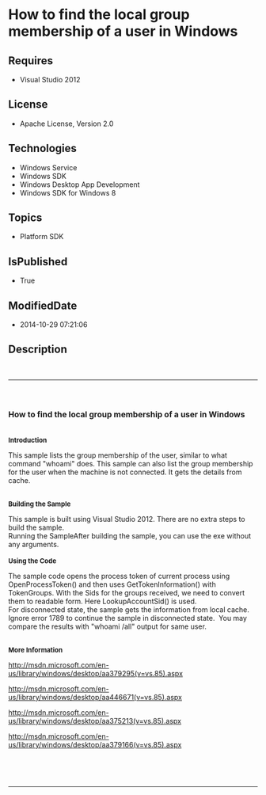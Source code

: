 # How to find the local group membership of a user in Windows
## Requires
* Visual Studio 2012
## License
* Apache License, Version 2.0
## Technologies
* Windows Service
* Windows SDK
* Windows Desktop App Development
* Windows SDK for Windows 8
## Topics
* Platform SDK
## IsPublished
* True
## ModifiedDate
* 2014-10-29 07:21:06
## Description

<p>&nbsp;</p>
<hr>
<div><a href="http://blogs.msdn.com/b/onecode"><img src="http://bit.ly/onecodesampletopbanner" alt=""></a></div>
<p>&nbsp;</p>
<p><span style="font-size:medium"><strong><span>How to find the local group membership of a user in Windows</span></strong></span></p>
<p><span style="font-size:medium"><strong>&nbsp;</strong></span><br>
<span style="font-size:small"><strong>Introduction</strong></span></p>
<p>This sample lists the group membership of the user, similar to what command &quot;whoami&quot; does. This sample can also list the group membership for the user when the machine is not connected. It gets the details from cache.</p>
<p><br>
<span style="font-size:small"><strong>Building the Sample</strong></span></p>
<p>This sample is built using Visual Studio 2012. There are no extra steps to build the sample.&nbsp;<br>
Running the SampleAfter building the sample, you can use the exe without any arguments.<br>
<br>
<span style="font-size:small"><strong>Using the Code</strong></span></p>
<p>The sample code opens the process token of current process using OpenProcessToken() and then uses GetTokenInformation() with TokenGroups.&nbsp;With the Sids for the groups received, we need to convert them to readable form. Here LookupAccountSid() is used.&nbsp;<br>
For disconnected state, the sample gets the information from local cache. Ignore error 1789 to continue the sample in disconnected state.&nbsp;&nbsp;You may compare the results with &quot;whoami /all&quot; output for same user.&nbsp;</p>
<p><br>
<span style="font-size:small"><strong>More Information</strong></span></p>
<p><a href="http://msdn.microsoft.com/en-us/library/windows/desktop/aa379295(v=vs.85).aspx" target="_blank">http://msdn.microsoft.com/en-us/library/windows/desktop/aa379295(v=vs.85).aspx</a></p>
<p><a href="http://msdn.microsoft.com/en-us/library/windows/desktop/aa446671(v=vs.85).aspx" target="_blank">http://msdn.microsoft.com/en-us/library/windows/desktop/aa446671(v=vs.85).aspx</a></p>
<p><a href="http://msdn.microsoft.com/en-us/library/windows/desktop/aa375213(v=vs.85).aspx" target="_blank">http://msdn.microsoft.com/en-us/library/windows/desktop/aa375213(v=vs.85).aspx</a></p>
<p><a href="http://msdn.microsoft.com/en-us/library/windows/desktop/aa379166(v=vs.85).aspx" target="_blank">http://msdn.microsoft.com/en-us/library/windows/desktop/aa379166(v=vs.85).aspx</a></p>
<p>&nbsp;</p>
<p>&nbsp;</p>
<hr>
<div><a href="http://go.microsoft.com/?linkid=9759640"><img src="http://bit.ly/onecodelogo" alt=""></a></div>
